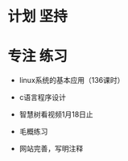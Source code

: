 # 计划    坚持

# 专注    练习

- linux系统的基本应用（136课时）


- c语言程序设计




- 智慧树看视频1月18日止
- 毛概练习
- 网站完善，写明注释




